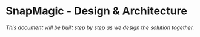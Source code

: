 # SnapMagic - Design & Architecture

*This document will be built step by step as we design the solution together.*